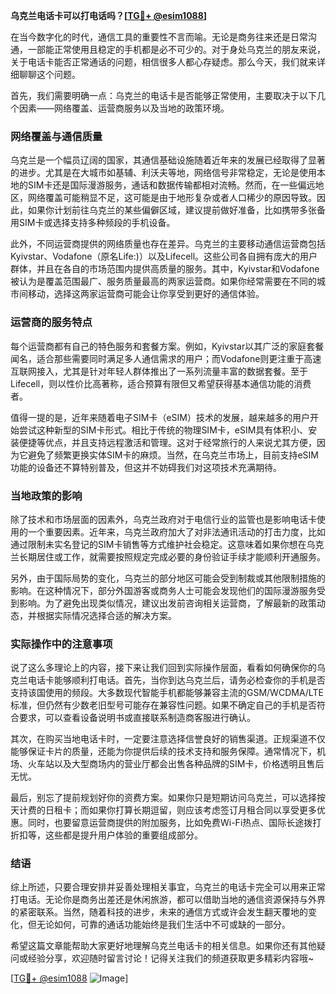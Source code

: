 **乌克兰电话卡可以打电话吗？[[TG💪+ @esim1088](https://t.me/s/esim1088)]**

在当今数字化的时代，通信工具的重要性不言而喻。无论是商务往来还是日常沟通，一部能正常使用且稳定的手机都是必不可少的。对于身处乌克兰的朋友来说，关于电话卡能否正常通话的问题，相信很多人都心存疑虑。那么今天，我们就来详细聊聊这个问题。

首先，我们需要明确一点：乌克兰的电话卡是否能够正常使用，主要取决于以下几个因素——网络覆盖、运营商服务以及当地的政策环境。

### 网络覆盖与通信质量

乌克兰是一个幅员辽阔的国家，其通信基础设施随着近年来的发展已经取得了显著的进步。尤其是在大城市如基辅、利沃夫等地，网络信号非常稳定，无论是使用本地的SIM卡还是国际漫游服务，通话和数据传输都相对流畅。然而，在一些偏远地区，网络覆盖可能稍显不足，这可能是由于地形复杂或者人口稀少的原因导致。因此，如果你计划前往乌克兰的某些偏僻区域，建议提前做好准备，比如携带多张备用SIM卡或选择支持多种频段的手机设备。

此外，不同运营商提供的网络质量也存在差异。乌克兰的主要移动通信运营商包括Kyivstar、Vodafone（原名Life:)）以及Lifecell。这些公司各自拥有庞大的用户群体，并且在各自的市场范围内提供高质量的服务。其中，Kyivstar和Vodafone被认为是覆盖范围最广、服务质量最高的两家运营商。如果你经常需要在不同的城市间移动，选择这两家运营商可能会让你享受到更好的通信体验。

### 运营商的服务特点

每个运营商都有自己的特色服务和套餐方案。例如，Kyivstar以其广泛的家庭套餐闻名，适合那些需要同时满足多人通信需求的用户；而Vodafone则更注重于高速互联网接入，尤其是针对年轻人群体推出了一系列流量丰富的数据套餐。至于Lifecell，则以性价比高著称，适合预算有限但又希望获得基本通信功能的消费者。

值得一提的是，近年来随着电子SIM卡（eSIM）技术的发展，越来越多的用户开始尝试这种新型的SIM卡形式。相比于传统的物理SIM卡，eSIM具有体积小、安装便捷等优点，并且支持远程激活和管理。这对于经常旅行的人来说尤其方便，因为它避免了频繁更换实体SIM卡的麻烦。当然，在乌克兰市场上，目前支持eSIM功能的设备还不算特别普及，但这并不妨碍我们对这项技术充满期待。

### 当地政策的影响

除了技术和市场层面的因素外，乌克兰政府对于电信行业的监管也是影响电话卡使用的一个重要因素。近年来，乌克兰政府加大了对非法通讯活动的打击力度，比如通过限制未实名登记的SIM卡销售等方式维护社会稳定。这意味着如果你想在乌克兰长期居住或工作，就需要按照规定完成必要的身份验证手续才能顺利开通服务。

另外，由于国际局势的变化，乌克兰的部分地区可能会受到制裁或其他限制措施的影响。在这种情况下，部分外国游客或商务人士可能会发现他们的国际漫游服务受到影响。为了避免出现类似情况，建议出发前咨询相关运营商，了解最新的政策动态，并根据实际情况选择合适的解决方案。

### 实际操作中的注意事项

说了这么多理论上的内容，接下来让我们回到实际操作层面，看看如何确保你的乌克兰电话卡能够顺利打电话。首先，当你到达乌克兰后，请务必检查你的手机是否支持该国使用的频段。大多数现代智能手机都能够兼容主流的GSM/WCDMA/LTE标准，但仍然有少数老旧型号可能存在兼容性问题。如果不确定自己的手机是否符合要求，可以查看设备说明书或直接联系制造商客服进行确认。

其次，在购买当地电话卡时，一定要注意选择信誉良好的销售渠道。正规渠道不仅能够保证卡片的质量，还能为你提供后续的技术支持和服务保障。通常情况下，机场、火车站以及大型商场内的营业厅都会出售各种品牌的SIM卡，价格透明且售后无忧。

最后，别忘了提前规划好你的资费方案。如果你只是短期访问乌克兰，可以选择按天计费的日租卡；而如果你打算长期逗留，则应该考虑签订月租合同以享受更多优惠。同时，也要留意运营商提供的附加服务，比如免费Wi-Fi热点、国际长途拨打折扣等，这些都是提升用户体验的重要组成部分。

### 结语

综上所述，只要合理安排并妥善处理相关事宜，乌克兰的电话卡完全可以用来正常打电话。无论你是商务出差还是休闲旅游，都可以借助当地的通信资源保持与外界的紧密联系。当然，随着科技的进步，未来的通信方式或许会发生翻天覆地的变化，但无论如何，可靠的通话功能始终是我们生活中不可或缺的一部分。

希望这篇文章能帮助大家更好地理解乌克兰电话卡的相关信息。如果你还有其他疑问或经验分享，欢迎随时留言讨论！记得关注我们的频道获取更多精彩内容哦~

[[TG💪+ @esim1088](https://t.me/s/esim1088) ![Image](https://i.postimg.cc/4NQfJmqS/Snipaste-2025-05-13-00-14-12.png)]
